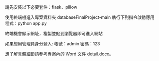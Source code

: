 請先安裝以下必要套件：flask、pillow

使用終端機進入專案資料夾 databaseFinalProject-main
執行下列指令啟動應用程式：python app.py

終端機會顯示網址，複製並貼到瀏覽器即可進入網站

如果想用管理員身分登入:
帳號：admin
密碼：123

想了解具體細節請參考專案內的 Word 文件 detail.docx。
